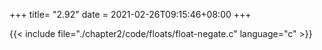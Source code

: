 +++
title= "2.92"
date = 2021-02-26T09:15:46+08:00
+++

{{< include file="./chapter2/code/floats/float-negate.c" language="c" >}}

